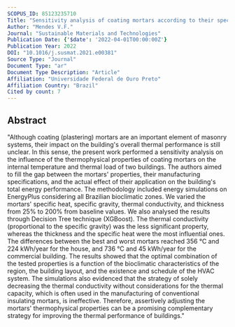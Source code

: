 ```yaml
---
SCOPUS_ID: 85123235710
Title: "Sensitivity analysis of coating mortars according to their specific heat, specific gravity, thermal conductivity, and thickness in contribution to the global thermal performance of buildings"
Author: "Mendes V.F."
Journal: "Sustainable Materials and Technologies"
Publication Date: {'$date': '2022-04-01T00:00:00Z'}
Publication Year: 2022
DOI: "10.1016/j.susmat.2021.e00381"
Source Type: "Journal"
Document Type: "ar"
Document Type Description: "Article"
Affiliation: "Universidade Federal de Ouro Preto"
Affiliation Country: "Brazil"
Cited by count: 7
---
```


## Abstract
"Although coating (plastering) mortars are an important element of masonry systems, their impact on the building's overall thermal performance is still unclear. In this sense, the present work performed a sensitivity analysis on the influence of the thermophysical properties of coating mortars on the internal temperature and thermal load of two buildings. The authors aimed to fill the gap between the mortars' properties, their manufacturing specifications, and the actual effect of their application on the building's total energy performance. The methodology included energy simulations on EnergyPlus considering all Brazilian bioclimatic zones. We varied the mortars' specific heat, specific gravity, thermal conductivity, and thickness from 25% to 200% from baseline values. We also analysed the results through Decision Tree technique (XGBoost). The thermal conductivity (proportional to the specific gravity) was the less significant property, whereas the thickness and the specific heat were the most influential ones. The differences between the best and worst mortars reached 356 °C and 224 kWh/year for the house, and 736 °C and 45 kWh/year for the commercial building. The results showed that the optimal combination of the tested properties is a function of the bioclimatic characteristics of the region, the building layout, and the existence and schedule of the HVAC system. The simulations also evidenced that the strategy of solely decreasing the thermal conductivity without considerations for the thermal capacity, which is often used in the manufacturing of conventional insulating mortars, is ineffective. Therefore, assertively adjusting the mortars' thermophysical properties can be a promising complementary strategy for improving the thermal performance of buildings."

